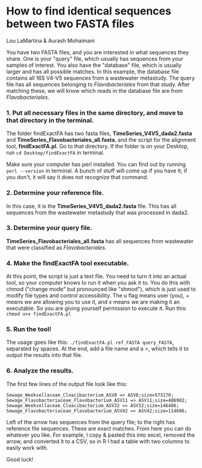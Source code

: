 # How to find identical sequences between two FASTA files

Lou LaMartina & Aurash Mohaimani



You have two FASTA files, and you are interested in what sequences they share. One is your "query" file, which usually has sequences from your samples of interest. You also have the "database" file, which is usually larger and has all possible matches. In this example, the database file contains all 16S V4-V5 sequences from a wastewater metastudy. The query file has all sequences belonging to <i>Flavobacteriales</i> from that study. After matching these, we will know which reads in the database file are from <i>Flavobacteriales</i>.

### 1. Put all necessary files in the same directory, and move to that directory in the terminal.

The folder findExactFA has two fasta files, <b>TimeSeries_V4V5_dada2.fasta</b> and <b>TimeSeries_Flavobacteriales_all.fasta</b>, and the script for the alignment tool, <b>findExactFA.pl</b>. Go to that directory. If the folder is on your Desktop, run `cd Desktop/findExactFA` in terminal. 

Make sure your computer has perl installed. You can find out by running `perl --version` in terminal. A bunch of stuff will come up if you have it; if you don't, it will say it does not recognize that command.

### 2. Determine your reference file.

In this case, it is the <b>TimeSeries_V4V5_dada2.fasta</b> file. This has all sequences from the wastewater metastudy that was processed in dada2.

### 3. Determine your query file.

<b>TimeSeries_Flavobacteriales_all.fasta</b> has all sequences from wastewater that were classified as <i>Flavobacteriales</i>.

### 4. Make the findExactFA tool executable.

At this point, the script is just a text file. You need to turn it into an actual tool, so your computer knows to run it when you ask it to. You do this with chmod ("change mode" but pronounced like "shmod"), which is just used to modify file types and control accessibility. The u flag means user (you), + means we are allowing you to use it, and x means we are making it an executable. So you are giving yourself permission to execute it. Run this: `chmod u+x findExactFA.pl`

### 5. Run the tool!

The usage goes like this: `./findExactFA.pl ref_FASTA query_FASTA`, separated by spaces. At the end, add a file name and a >, which tells it to output the results into that file.

### 6. Analyze the results.

The first few lines of the output file look like this:

```
Sewage_Weeksellaceae_Cloacibacterium_ASV8 => ASV8;size=573170;
Sewage_Flavobacteriaceae_Flavobacterium_ASV11 => ASV11;size=486902;
Sewage_Weeksellaceae_Cloacibacterium_ASV32 => ASV32;size=146486;
Sewage_Flavobacteriaceae_Flavobacterium_ASV42 => ASV42;size=114606;
```

Left of the arrow has sequences from the query file; to the right has reference file sequences. These are exact matches. From here you can do whatever you like. For example, I copy & pasted this into excel, removed the arrow, and converted it to a CSV, so in R I had a table with two columns to easily work with.

Good luck!
